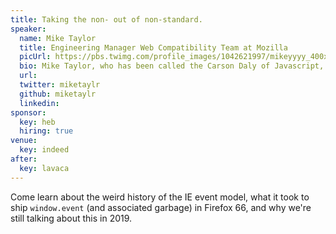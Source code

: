 ```yaml
---
title: Taking the non- out of non-standard.
speaker:
  name: Mike Taylor
  title: Engineering Manager Web Compatibility Team at Mozilla
  picUrl: https://pbs.twimg.com/profile_images/1042621997/mikeyyyy_400x400.png
  bio: Mike Taylor, who has been called the Carson Daly of Javascript, is an Engineering Manager on the Web Compatibility Team at Mozilla. Come learn more about him, as the author of this blog post does not know that much!
  url:
  twitter: miketaylr
  github: miketaylr
  linkedin:
sponsor:
  key: heb
  hiring: true
venue:
  key: indeed
after:
  key: lavaca
---
```


Come learn about the weird history of the IE event model, what it took to ship `window.event` (and associated garbage) in Firefox 66, and why we're still talking about this in 2019.
